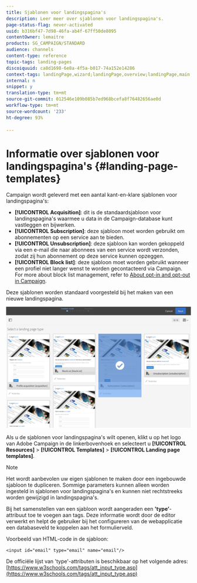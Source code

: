 ```yaml
---
title: Sjablonen voor landingspagina's
description: Leer meer over sjablonen voor landingspagina's.
page-status-flag: never-activated
uuid: b316bf47-7d98-46fa-ab4f-67ff50de8095
contentOwner: lemaitre
products: SG_CAMPAIGN/STANDARD
audience: channels
content-type: reference
topic-tags: landing-pages
discoiquuid: ca8d1698-6e8a-4f5a-b017-74a152e14286
context-tags: landingPage,wizard;landingPage,overview;landingPage,main
internal: n
snippet: y
translation-type: tm+mt
source-git-commit: 012546e109b085b7ed968bcefa8f76482656ae0d
workflow-type: tm+mt
source-wordcount: '233'
ht-degree: 93%

---
```



# Informatie over sjablonen voor landingspagina&#39;s {#landing-page-templates}

Campaign wordt geleverd met een aantal kant-en-klare sjablonen voor landingspagina&#39;s:

* **[!UICONTROL Acquisition]**: dit is de standaardsjabloon voor landingspagina&#39;s waarmee u data in de Campaign-database kunt vastleggen en bijwerken.
* **[!UICONTROL Subscription]**: deze sjabloon moet worden gebruikt om abonnementen op een service aan te bieden.
* **[!UICONTROL Unsubscription]**: deze sjabloon kan worden gekoppeld via een e-mail die naar abonnees van een service wordt verzonden, zodat zij hun abonnement op deze service kunnen opzeggen.
* **[!UICONTROL Block list]**: deze sjabloon moet worden gebruikt wanneer een profiel niet langer wenst te worden gecontacteerd via Campaign. For more about block list management, refer to [About opt-in and opt-out in Campaign](../../audiences/using/about-opt-in-and-opt-out-in-campaign.md).

Deze sjablonen worden standaard voorgesteld bij het maken van een nieuwe landingspagina.

![](assets/lp_creation_1.png)

Als u de sjablonen voor landingspagina&#39;s wilt openen, klikt u op het logo van Adobe Campaign in de linkerbovenhoek en selecteert u **[!UICONTROL Resources]** > **[!UICONTROL Templates]** > **[!UICONTROL Landing page templates]**.

>[!NOTE]
>
>Het wordt aanbevolen uw eigen sjablonen te maken door een ingebouwde sjabloon te dupliceren. Sommige parameters kunnen alleen worden ingesteld in sjablonen voor landingspagina&#39;s en kunnen niet rechtstreeks worden gewijzigd in landingspagina&#39;s.

Bij het samenstellen van een sjabloon wordt aangeraden een **&#39;type’**-attribuut toe te voegen aan tags. Deze informatie wordt door de editor verwerkt en helpt de gebruiker bij het configureren van de webapplicatie een databaseveld te koppelen aan het formulierveld.

Voorbeeld van HTML-code in de sjabloon:

```
<input id="email" type="email" name="email"/>
```

De officiële lijst van &#39;type&#39;-attributen is beschikbaar op het volgende adres: [https://www.w3schools.com/tags/att_input_type.asp](https://www.w3schools.com/tags/att_input_type.asp)